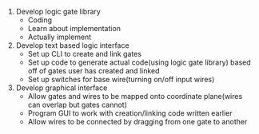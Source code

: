 1. Develop logic gate library
    * Coding
    * Learn about implementation
    * Actually implement
2. Develop text based logic interface
    * Set up CLI to create and link gates
    * Set up code to generate actual code(using logic gate library) based off of gates user has created and linked
    * Set up switches for base wire(turning on/off input wires)
3. Develop graphical interface
    * Allow gates and wires to be mapped onto coordinate plane(wires can overlap but gates cannot)
    * Program GUI to work with creation/linking code written earlier
    * Allow wires to be connected by dragging from one gate to another
